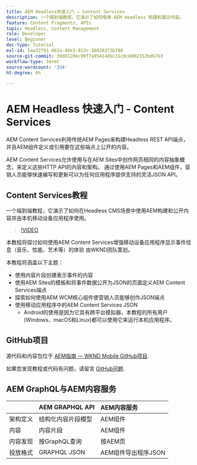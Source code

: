 ```yaml
---
title: AEM Headless快速入门 — Content Services
description: 一个端到端教程，它演示了如何使用 AEM Headless 构建和展示内容。
feature: Content Fragments, APIs
topic: Headless, Content Management
role: Developer
level: Beginner
doc-type: Tutorial
exl-id: 5aa32791-861a-48e3-913c-36028373b788
source-git-commit: 30d6120ec99f7a95414dbc31c0cb002152bd6763
workflow-type: tm+mt
source-wordcount: '334'
ht-degree: 6%

---
```


# AEM Headless 快速入门 - Content Services

AEM Content Services利用传统AEM Pages来构建Headless REST API端点，并且AEM组件定义或引用要在这些端点上公开的内容。

AEM Content Services允许使用与在AEM Sites中创作网页相同的内容抽象概念，来定义这些HTTP API的内容和架构。 通过使用AEM Pages和AEM组件，营销人员能够快速编写和更新可以为任何应用程序提供支持的灵活JSON API。

## Content Services教程

一个端到端教程，它演示了如何在Headless CMS场景中使用AEM构建和公开内容并由本机移动设备应用程序使用。

>[!VIDEO](https://video.tv.adobe.com/v/28315?quality=12&learn=on)

本教程将探讨如何使用AEM Content Services增强移动设备应用程序显示事件信息（音乐、性能、艺术等）的体验 由WKND团队策划。

本教程将涵盖以下主题：

* 使用内容片段创建表示事件的内容
* 使用AEM Sites的模板和将事件数据公开为JSON的页面定义AEM Content Services端点
* 探索如何使用AEM WCM核心组件使营销人员能够创作JSON端点
* 使用移动应用程序中的AEM Content Services JSON
   * Android的使用是因为它具有跨平台模拟器，本教程的所有用户(Windows、macOS和Linux)都可以使用它来运行本机应用程序。

## GitHub项目

源代码和内容包位于 [AEM指南 — WKND Mobile GitHub项目](https://github.com/adobe/aem-guides-wknd-mobile).

如果您发现教程或代码有问题，请留言 [GitHub问题](https://github.com/adobe/aem-guides-wknd-mobile/issues).

## AEM GraphQL与AEM内容服务

|                                | AEM GRAPHQL API | AEM内容服务 |
|--------------------------------|:-----------------|:---------------------|
| 架构定义 | 结构化内容片段模型 | AEM组件 |
| 内容 | 内容片段 | AEM组件 |
| 内容发现 | 按GraphQL查询 | 按AEM页 |
| 投放格式 | GRAPHQL JSON | AEM组件导出程序JSON |
